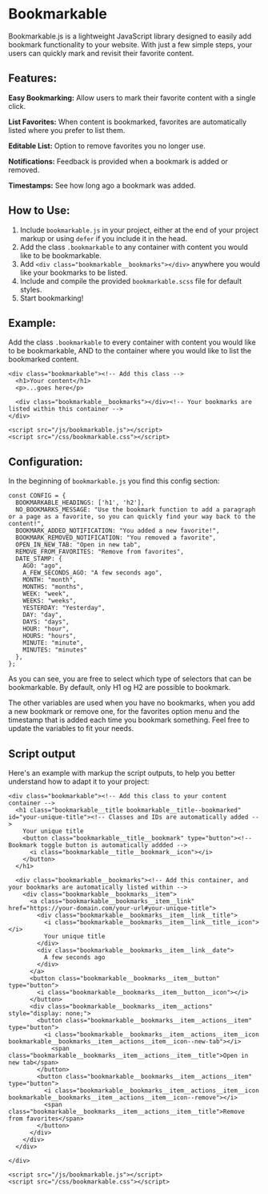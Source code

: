 # Bookmarkable
Bookmarkable.js is a lightweight JavaScript library designed to easily add bookmark functionality to your website. With just a few simple steps, your users can quickly mark and revisit their favorite content.

## Features:
**Easy Bookmarking:** Allow users to mark their favorite content with a single click.

**List Favorites:** When content is bookmarked, favorites are automatically listed where you prefer to list them.

**Editable List:** Option to remove favorites you no longer use.

**Notifications:** Feedback is provided when a bookmark is added or removed.

**Timestamps:** See how long ago a bookmark was added.

## How to Use:
1. Include `bookmarkable.js` in your project, either at the end of your project markup or using `defer` if you include it in the head.
2. Add the class `.bookmarkable` to any container with content you would like to be bookmarkable.
3. Add `<div class="bookmarkable__bookmarks"></div>` anywhere you would like your bookmarks to be listed.
4. Include and compile the provided `bookmarkable.scss` file for default styles.
5. Start bookmarking!

## Example:
Add the class `.bookmarkable` to every container with content you would like to be bookmarkable, AND to the container where you would like to list the bookmarked content.

```
<div class="bookmarkable"><!-- Add this class -->
  <h1>Your content</h1>
  <p>...goes here</p>

  <div class="bookmarkable__bookmarks"></div><!-- Your bookmarks are listed within this container -->
</div>

<script src="/js/bookmarkable.js"></script>
<script src="/css/bookmarkable.css"></script>
```

## Configuration:
In the beginning of `bookmarkable.js` you find this config section:

```
const CONFIG = {
  BOOKMARKABLE_HEADINGS: ['h1', 'h2'],
  NO_BOOKMARKS_MESSAGE: "Use the bookmark function to add a paragraph or a page as a favorite, so you can quickly find your way back to the content!",
  BOOKMARK_ADDED_NOTIFICATION: "You added a new favorite!",
  BOOKMARK_REMOVED_NOTIFICATION: "You removed a favorite",
  OPEN_IN_NEW_TAB: "Open in new tab",
  REMOVE_FROM_FAVORITES: "Remove from favorites",
  DATE_STAMP: {
    AGO: "ago",
    A_FEW_SECONDS_AGO: "A few seconds ago",
    MONTH: "month",
    MONTHS: "months",
    WEEK: "week",
    WEEKS: "weeks",
    YESTERDAY: "Yesterday",
    DAY: "day",
    DAYS: "days",
    HOUR: "hour",
    HOURS: "hours",
    MINUTE: "minute",
    MINUTES: "minutes"
  },
};
```

As you can see, you are free to select which type of selectors that can be bookmarkable. By default, only H1 og H2 are possible to bookmark.

The other variables are used when you have no bookmarks, when you add a new bookmark or remove one, for the favorites option menu and the timestamp that is added each time you bookmark something. Feel free to update the variables to fit your needs.

## Script output
Here's an example with markup the script outputs, to help you better understand how to adapt it to your project:

```
<div class="bookmarkable"><!-- Add this class to your content container -->
  <h1 class="bookmarkable__title bookmarkable__title--bookmarked" id="your-unique-title"><!-- Classes and IDs are automatically added -->
    Your unique title
    <button class="bookmarkable__title__bookmark" type="button"><!-- Bookmark toggle button is automatically addded -->
      <i class="bookmarkable__title__bookmark__icon"></i>
    </button>
  </h1>

  <div class="bookmarkable__bookmarks"><!-- Add this container, and your bookmarks are automatically listed within -->
    <div class="bookmarkable__bookmarks__item">
      <a class="bookmarkable__bookmarks__item__link" href="https://your-domain.com/your-url#your-unique-title">
        <div class="bookmarkable__bookmarks__item__link__title">
          <i class="bookmarkable__bookmarks__item__link__title__icon"></i>
          Your unique title
        </div>
        <div class="bookmarkable__bookmarks__item__link__date">
          A few seconds ago
        </div>
      </a>
      <button class="bookmarkable__bookmarks__item__button" type="button">
        <i class="bookmarkable__bookmarks__item__button__icon"></i>
      </button>
      <div class="bookmarkable__bookmarks__item__actions" style="display: none;">
        <button class="bookmarkable__bookmarks__item__actions__item" type="button">
          <i class="bookmarkable__bookmarks__item__actions__item__icon bookmarkable__bookmarks__item__actions__item__icon--new-tab"></i>
            <span class="bookmarkable__bookmarks__item__actions__item__title">Open in new tab</span>
        </button>
        <button class="bookmarkable__bookmarks__item__actions__item" type="button">
          <i class="bookmarkable__bookmarks__item__actions__item__icon bookmarkable__bookmarks__item__actions__item__icon--remove"></i>
          <span class="bookmarkable__bookmarks__item__actions__item__title">Remove from favorites</span>
        </button>
      </div>
    </div>
  </div>

</div>

<script src="/js/bookmarkable.js"></script>
<script src="/css/bookmarkable.css"></script>
```

